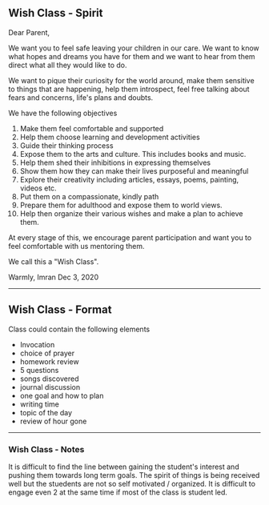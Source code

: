 <h2>Wish Class - Spirit</h2>

Dear Parent,

We want you to feel safe leaving your children in our care. We want to know what hopes and dreams you have for them and we want to hear from them direct what all they would like to do.

We want to pique their curiosity for the world around, make them sensitive to things that are happening, help them introspect, feel free talking about fears and concerns, life's plans and doubts.

We have the following objectives

1. Make them feel comfortable and supported
2. Help them choose learning and development activities
3. Guide their thinking process
4. Expose them to the arts and culture. This includes books and music.
5. Help them shed their inhibitions in expressing themselves
6. Show them how they can make their lives purposeful and meaningful
7. Explore their creativity including articles, essays, poems, painting, videos etc.
8. Put them on a compassionate, kindly path
9. Prepare them for adulthood and expose them to world views.
10. Help then organize their various wishes and make a plan to achieve them.

At every stage of this, we encourage parent participation and want you to feel comfortable with us mentoring them.

We call this a "Wish Class".

Warmly,
Imran
Dec 3, 2020

---

## Wish Class - Format
Class could contain the following elements

* Invocation</li>
* choice of prayer</li>
* homework review</li>
* 5 questions</li>
* songs discovered</li>
* journal discussion</li>
* one goal and how to plan</li>
* writing time</li>
* topic of the day</li>
* review of hour gone</li>
</ol>

---

### Wish Class - Notes
It is difficult to find the line between gaining the student's interest and pushing them towards long term goals.
The spirit of things is being received well but the stuedents are not so self motivated / organized.
It is difficult to engage even 2 at the same time if most of the class is student led.

